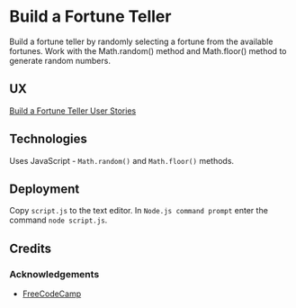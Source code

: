 # Build a Fortune Teller

Build a fortune teller by randomly selecting a fortune from the available fortunes.  Work with the Math.random() method and Math.floor() method to generate random numbers.

## UX

[Build a Fortune Teller User Stories](https://www.freecodecamp.org/learn/full-stack-developer/lab-fortune-teller/build-a-fortune-teller)

## Technologies

Uses JavaScript - `Math.random()` and `Math.floor()` methods.

## Deployment

Copy `script.js` to the text editor.  In `Node.js command prompt` enter the command `node script.js`.

## Credits

### Acknowledgements

- [FreeCodeCamp](https://www.freecodecamp.org)
